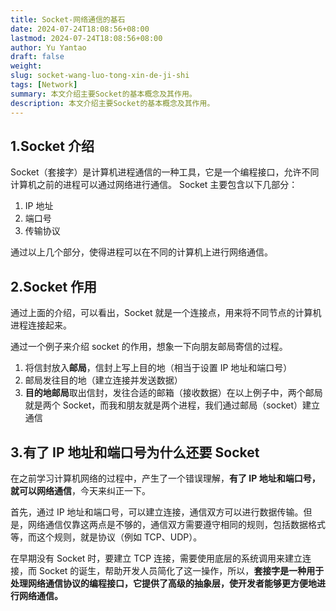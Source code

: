 ```yaml
---
title: Socket-网络通信的基石
date: 2024-07-24T18:08:56+08:00
lastmod: 2024-07-24T18:08:56+08:00
author: Yu Yantao
draft: false
weight:
slug: socket-wang-luo-tong-xin-de-ji-shi
tags: [Network]
summary: 本文介绍主要Socket的基本概念及其作用。
description: 本文介绍主要Socket的基本概念及其作用。
---
```


## 1.Socket 介绍

Socket（套接字）是计算机进程通信的一种工具，它是一个编程接口，允许不同计算机之前的进程可以通过网络进行通信。
Socket 主要包含以下几部分：

1. IP 地址
2. 端口号
3. 传输协议  

通过以上几个部分，使得进程可以在不同的计算机上进行网络通信。

## 2.Socket 作用

通过上面的介绍，可以看出，Socket 就是一个连接点，用来将不同节点的计算机进程连接起来。

通过一个例子来介绍 socket 的作用，想象一下向朋友邮局寄信的过程。

1. 将信封放入**邮局**，信封上写上目的地（相当于设置 IP 地址和端口号）
2. 邮局发往目的地（建立连接并发送数据）
3. **目的地邮局**取出信封，发往合适的邮箱（接收数据）在以上例子中，两个邮局就是两个 Socket，而我和朋友就是两个进程，我们通过邮局（socket）建立通信

## 3.有了 IP 地址和端口号为什么还要 Socket

在之前学习计算机网络的过程中，产生了一个错误理解，**有了 IP 地址和端口号，就可以网络通信**，今天来纠正一下。

首先，通过 IP 地址和端口号，可以建立连接，通信双方可以进行数据传输。但是，网络通信仅靠这两点是不够的，通信双方需要遵守相同的规则，包括数据格式等，而这个规则，就是协议（例如 TCP、UDP）。

在早期没有 Socket 时，要建立 TCP 连接，需要使用底层的系统调用来建立连接，而 Socket 的诞生，帮助开发人员简化了这一操作，所以，**套接字是一种用于处理网络通信协议的编程接口，它提供了高级的抽象层，使开发者能够更方便地进行网络通信。**
